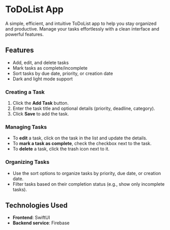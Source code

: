 # ToDoList App

A simple, efficient, and intuitive ToDoList app to help you stay organized and productive.
Manage your tasks effortlessly with a clean interface and powerful features.

## Features

- Add, edit, and delete tasks
- Mark tasks as complete/incomplete
- Sort tasks by due date, priority, or creation date
- Dark and light mode support
  
### Creating a Task

1. Click the **Add Task** button.
2. Enter the task title and optional details (priority, deadline, category).
3. Click **Save** to add the task.

### Managing Tasks

- To **edit** a task, click on the task in the list and update the details.
- To **mark a task as complete**, check the checkbox next to the task.
- To **delete** a task, click the trash icon next to it.

### Organizing Tasks

- Use the sort options to organize tasks by priority, due date, or creation date.
- Filter tasks based on their completion status (e.g., show only incomplete tasks).

## Technologies Used

- **Frontend**: SwiftUI
- **Backend service**: Firebase 



